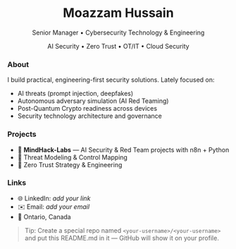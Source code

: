 <div align="center">
  <h1>Moazzam Hussain</h1>
  <p>Senior Manager • Cybersecurity Technology & Engineering</p>
  <p>AI Security • Zero Trust • OT/IT • Cloud Security</p>
</div>

### About
I build practical, engineering-first security solutions. Lately focused on:
- AI threats (prompt injection, deepfakes)
- Autonomous adversary simulation (AI Red Teaming)
- Post-Quantum Crypto readiness across devices
- Security technology architecture and governance

### Projects
- 🚀 **MindHack-Labs** — AI Security & Red Team projects with n8n + Python
- 🧪 Threat Modeling & Control Mapping
- 🔐 Zero Trust Strategy & Engineering

### Links
- 🌐 LinkedIn: *add your link*
- ✉️ Email: *add your email*
- 📍 Ontario, Canada

> Tip: Create a special repo named `<your-username>/<your-username>` and put this README.md in it — GitHub will show it on your profile.

